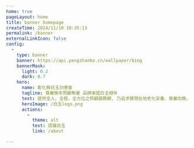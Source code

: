 ```yaml
---
home: true
pageLayout: home
title: banner homepage
createTime: 2024/11/10 10:35:13
permalink: /banner
externalLinkIcon: false
config:
  -
    type: banner
    banner: https://api.pengzhanbo.cn/wallpaper/bing
    bannerMask:
      light: 0.2
      dark: 0.7
    hero:
      name: 彰化縣白玉功德會
      tagline: 尊嚴晚年照顧無憂 品牌承諾白玉相伴
      text: 提供全人、全程、全方位之照顧服務網, 乃追求實現在地老化安養、尊嚴向晚。
      heroImage: /白玉logo.png
      actions:
        -
          theme: alt
          text: 認識白玉
          link: /about

---
```


<style>

.vp-home-banner .content .hero-name[data-v-7f6fc936] {
    font-size: 64px;
    font-weight: 600;
    line-height: 1;
    color: var(--vp-c-text-hero-name);
}

@media screen and (max-width: 500px) {
  .content .hero-name, .content .hero-tagline{
    font-size: 36px;
    display: block;
  }
  
}

/* .content .hero-text{
  color: #ffffff;
} */

/* .action[data-v-c226fad9] {
    background-image: url("/白玉logo.png");
}

.vp-button.medium[data-v-c1547f0d] {
    padding: 0 20px;
    font-size: 24px;
    line-height: 135px;
    border-radius: 50%;
} */

 

</style>